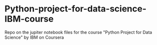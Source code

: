 # Python-project-for-data-science-IBM-course
Repo on the jupiter notebook files for the course "Python Project for Data Science" by IBM on Coursera 
